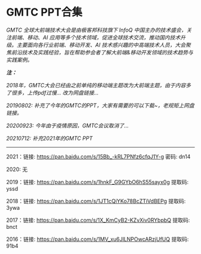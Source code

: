 # GMTC PPT合集
 
*GMTC 全球大前端技术大会是由极客邦科技旗下 InfoQ 中国主办的技术盛会，关注前端、移动、AI 应用等多个技术领域，促进全球技术交流，推动国内技术升级。主要面向各行业前端、移动开发、AI 技术感兴趣的中高端技术人员，大会聚焦前沿技术及实践经验，旨在帮助参会者了解大前端&移动开发领域的技术趋势与实践案例。*


***注：***

*2018年，GMTC大会已经由之前单纯的移动端主题改为大前端主题，由于内容多了很多，上传pdf过慢... 改为网盘链接...*

*20190802: 补充了今年的GMTC的PPT，大家有需要的可以下载~，老规矩上网盘链接。*

*20200923: 今年由于疫情原因，GMTC会议取消了...*

*20210712: 补充2021年的GMTC PPT*


---

2021：链接: https://pan.baidu.com/s/15Bb_-kRL7PNfz6cfqJ1Y-g  密码: dn14

2020: 无

2019：链接: https://pan.baidu.com/s/1hnkF_G9GYbO6hS55sayx0g 提取码: yssd 

2018：链接: https://pan.baidu.com/s/1JT1cQiYKo78BcZTiVdBEPg 提取码: 3ywa 

2017：链接: https://pan.baidu.com/s/1X_KmCyB2-KZvXiv0RYbpbQ 提取码: bnct

2016：链接: https://pan.baidu.com/s/1MV_xu6JlLNPOwcARzjUfUQ 提取码: 91b4 

